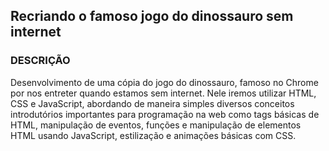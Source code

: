 ## Recriando o famoso jogo do dinossauro sem internet


### DESCRIÇÃO

Desenvolvimento de uma cópia do jogo do dinossauro, famoso no Chrome por nos entreter quando estamos sem internet.
Nele iremos utilizar HTML, CSS e JavaScript, abordando de maneira simples diversos conceitos introdutórios importantes para programação na web como tags básicas de HTML, manipulação de eventos, funções e manipulação de elementos HTML usando JavaScript, estilização e animações básicas com CSS.

